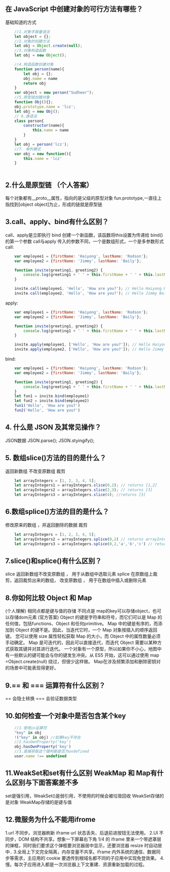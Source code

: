 <!--
 * @Author: lcz
 * @Date: 2021-03-16 09:50:05
 * @LastEditTime: 2022-02-15 15:14:38
 * @LastEditors: Please set LastEditors
 * @Description: In User Settings Edit
 * @FilePath: \lcz_document\docs\questions\intermediate.md
-->

## 在 JavaScript 中创建对象的可行方法有哪些？
基础知道的方式
```js
    //1.对象字面量语法
    let object = {};
    //2.对象的创建方法
    let obj = Object.create(null);
    //3.对象构造函数
    let obj = new Object();
```
```js
    //4.构造函数创建对象
    function person(name){
        let obj = {};
        obj.name = name
        return obj
    }
    var object = new person("Sudheer");
    //5.原型链创建对象
    function Obj(){};
    obj.prototype.name = 'lcz';
    let obj = new Obj();
    // 6.类语法
    class person{
        constructor(name){
            this.name = name
        }
    }
    let obj = person('lcz');
    //7. 单列模式
    var obj = new function(){
        this.name = 'lcz'
    }
    
```

## 2.什么是原型链 （个人答案）
每个对象都有__proto__属性，指向的是父级的原型对象 fun.prototype,一直往上指找到[object object]为止，形成的链就是原型链

## 3.call、apply、bind有什么区别？
call、apply是立即执行
bind  创建一个新函数，该函数将this设置为传递给 bind() 的第一个参数
call与apply 传入的参数不同，一个是数组形式，一个是多参数形式
call:
```js
    var employee1 = {firstName: 'Haiyong', lastName: 'Rodson'};
    var employee2 = {firstName: 'Jimmy', lastName: 'Baily'};

    function invite(greeting1, greeting2) {
        console.log(greeting1 + ' ' + this.firstName + ' ' + this.lastName+ ', '+ greeting2);
    }

    invite.call(employee1, 'Hello', 'How are you?'); // Hello Haiyong Rodson, How are you?
    invite.call(employee2, 'Hello', 'How are you?'); // Hello Jimmy Baily, How are you?
```
apply:
```js
    var employee1 = {firstName: 'Haiyong', lastName: 'Rodson'};
    var employee2 = {firstName: 'Jimmy', lastName: 'Baily'};

    function invite(greeting1, greeting2) {
        console.log(greeting1 + ' ' + this.firstName + ' ' + this.lastName+ ', '+ greeting2);
    }

    invite.apply(employee1, ['Hello', 'How are you?']); // Hello Haiyong Rodson, How are you?
    invite.apply(employee2, ['Hello', 'How are you?']); // Hello Jimmy Baily, How are you?
```
bind:
```js
    var employee1 = {firstName: 'Haiyong', lastName: 'Rodson'};
    var employee2 = {firstName: 'Jimmy', lastName: 'Baily'};

    function invite(greeting1, greeting2) {
        console.log(greeting1 + ' ' + this.firstName + ' ' + this.lastName+ ', '+ greeting2);
    }
    let fun1 = invite.bind(employee1)
    let fun2 = invite.bind(employee2)
    fun1('Hello', 'How are you?')
    fun2('Hello', 'How are you?')
```

## 4. 什么是 JSON 及其常见操作？
JSON数据
JSON.parse();
JSON.styingify();

## 5. 数组slice()方法的目的是什么？
返回新数组 不改变原数组
裁剪
```js
    let arrayIntegers = [1, 2, 3, 4, 5];
    let arrayIntegers1 = arrayIntegers.slice(0,2); // returns [1,2]
    let arrayIntegers2 = arrayIntegers.slice(2,3); // returns [3]
    let arrayIntegers3 = arrayIntegers.slice(4); //returns [5]

```

## 6.数组splice()方法的目的是什么？
修改原来的数组 ，并返回删除的数据
裁剪

```js
    let arrayIntegers = [1, 2, 3, 4, 5];
    let arrayIntegers2 = arrayIntegers.splice(0,2) // returns arrayIntegers = [3,4,5] arrayIntegers2 = [1,2];
    let arrayIntegers3 = arrayIntegers.splice(0,2,'a','b','c') // returns arrayIntegers = ['a','b','c',3,4,5] arrayIntegers2 = [1,2];
```

## 7.slice()和splice()有什么区别？
slice 
返回新数组不改变原数组 ，
用于从数组中选取元素 
splice 
在原数组上裁剪，返回裁剪出来的数组，
改变原数组 ，
用于在数组中插入或删除元素

## 8.你如何比较 Object 和 Map
(个人理解)
相同点都是键与值的存储
不同点是
map的key可以存储object，也可以存储dom元素
(官方答案)
Object 的键是字符串和符号，而它们可以是 Map 的任何值，包括functions、Object 和任何primitive。
Map 中的键是有序的，而添加到 Object 的键不是。因此，当迭代它时，一个 Map 对象按插入的顺序返回键。
您可以使用 size 属性轻松获取 Map 的大小，而 Object 中的属性数量必须手动确定。
Map 是可迭代的，因此可以直接迭代，而迭代 Object 需要以某种方式获取其键并对其进行迭代。
一个对象有一个原型，所以如果你不小心，地图中有一些默认的键可能会与你的键发生冲突。从 ES5 开始，这可以通过使用 map =Object.create(null) 绕过，但很少这样做。
Map在涉及频繁添加和删除密钥对的场景中可能表现得更好。

## 9.== 和 === 运算符有什么区别？

== 会隐士转换
=== 会验证数据类型

## 10.如何检查一个对象中是否包含某个key
```js
    //1.使用in运算符
    "key" in obj
    !("key" in obj) //如果key不存在
    //2.hasOwnProperty('key')
    obj.hasOwnProperty('key')
    //3.直接获取这个键判断是否为undefined
    user.name !== undefined
```

## 11.WeakSet和set有什么区别 WeakMap 和 Map有什么区别与下面答案差不多
set是强引用，WeakSet()是弱引用，不使用的时候会被垃圾回收
WeakSet存储的是对象
WeakMap存储的是键与值

## 12.微服务为什么不能用ifrome
1.url 不同步。浏览器刷新 iframe url 状态丢失、后退前进按钮无法使用。
2.UI 不同步，DOM 结构不共享。想象一下屏幕右下角 1/4 的 iframe 里来一个带遮罩层的弹框，同时我们要求这个弹框要浏览器居中显示，还要浏览器 resize 时自动居中..
3.全局上下文完全隔离，内存变量不共享。iframe 内外系统的通信、数据同步等需求，主应用的 cookie 要透传到根域名都不同的子应用中实现免登效果。
4.慢。每次子应用进入都是一次浏览器上下文重建、资源重新加载的过程。